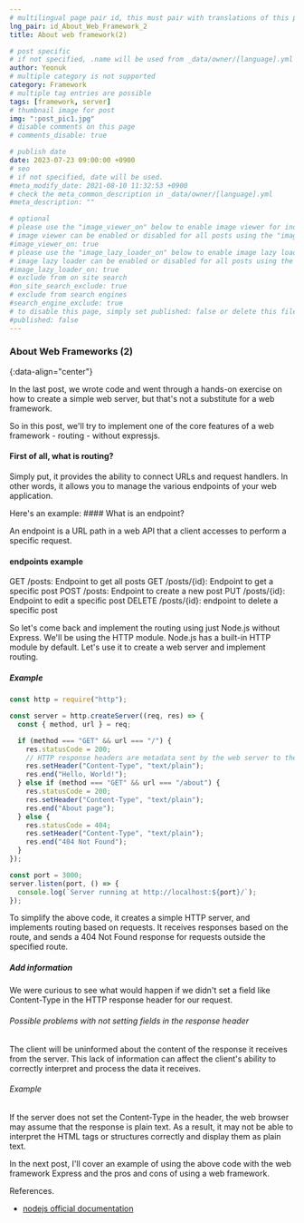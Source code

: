 ```yaml
---
# multilingual page pair id, this must pair with translations of this page. (This name must be unique)
lng_pair: id_About_Web_Framework_2
title: About web framework(2)

# post specific
# if not specified, .name will be used from _data/owner/[language].yml
author: Yeonuk
# multiple category is not supported
category: Framework
# multiple tag entries are possible
tags: [framework, server]
# thumbnail image for post
img: ":post_pic1.jpg"
# disable comments on this page
# comments_disable: true

# publish date
date: 2023-07-23 09:00:00 +0900
# seo
# if not specified, date will be used.
#meta_modify_date: 2021-08-10 11:32:53 +0900
# check the meta_common_description in _data/owner/[language].yml
#meta_description: ""

# optional
# please use the "image_viewer_on" below to enable image viewer for individual pages or posts (_posts/ or [language]/_posts folders).
# image viewer can be enabled or disabled for all posts using the "image_viewer_posts: true" setting in _data/conf/main.yml.
#image_viewer_on: true
# please use the "image_lazy_loader_on" below to enable image lazy loader for individual pages or posts (_posts/ or [language]/_posts folders).
# image lazy loader can be enabled or disabled for all posts using the "image_lazy_loader_posts: true" setting in _data/conf/main.yml.
#image_lazy_loader_on: true
# exclude from on site search
#on_site_search_exclude: true
# exclude from search engines
#search_engine_exclude: true
# to disable this page, simply set published: false or delete this file
#published: false
---
```


<!-- outline-start -->

### About Web Frameworks (2)

{:data-align="center"}

<!-- outline-end -->

In the last post, we wrote code and went through a hands-on exercise on how to create a simple web server, but that's not a substitute for a web framework.

So in this post, we'll try to implement one of the core features of a web framework - routing - without expressjs.

#### First of all, what is routing?

Simply put, it provides the ability to connect URLs and request handlers.
In other words, it allows you to manage the various endpoints of your web application.

Here's an example: #### What is an endpoint?

An endpoint is a URL path in a web API that a client accesses to perform a specific request.

#### endpoints example

GET /posts: Endpoint to get all posts
GET /posts/{id}: Endpoint to get a specific post
POST /posts: Endpoint to create a new post
PUT /posts/{id}: Endpoint to edit a specific post
DELETE /posts/{id}: endpoint to delete a specific post

So let's come back and implement the routing using just Node.js without Express.
We'll be using the HTTP module. Node.js has a built-in HTTP module by default. Let's use it to create a web server and implement routing.

##### Example

```javascript
const http = require("http");

const server = http.createServer((req, res) => {
  const { method, url } = req;

  if (method === "GET" && url === "/") {
    res.statusCode = 200;
    // HTTP response headers are metadata sent by the web server to the client, containing information about the properties and content of the response.
    res.setHeader("Content-Type", "text/plain");
    res.end("Hello, World!");
  } else if (method === "GET" && url === "/about") {
    res.statusCode = 200;
    res.setHeader("Content-Type", "text/plain");
    res.end("About page");
  } else {
    res.statusCode = 404;
    res.setHeader("Content-Type", "text/plain");
    res.end("404 Not Found");
  }
});

const port = 3000;
server.listen(port, () => {
  console.log(`Server running at http://localhost:${port}/`);
});
```

To simplify the above code, it creates a simple HTTP server, and implements routing based on requests. It receives responses based on the route, and sends a 404 Not Found response for requests outside the specified route.

##### Add information

We were curious to see what would happen if we didn't set a field like Content-Type in the HTTP response header for our request.

###### Possible problems with not setting fields in the response header

The client will be uninformed about the content of the response it receives from the server.
This lack of information can affect the client's ability to correctly interpret and process the data it receives.

###### Example

If the server does not set the Content-Type in the header, the web browser may assume that the response is plain text. As a result, it may not be able to interpret the HTML tags or structures correctly and display them as plain text.

In the next post, I'll cover an example of using the above code with the web framework Express and the pros and cons of using a web framework.

References.

- [nodejs official documentation](https://nodejs.org/ko/docs/guides/anatomy-of-an-http-transaction)
